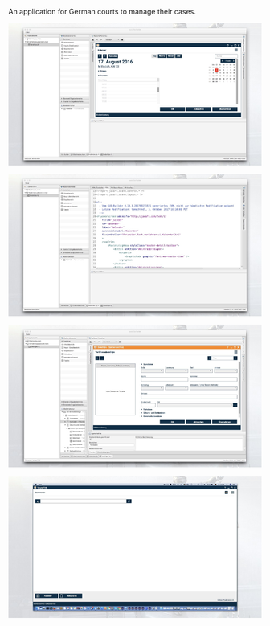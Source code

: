 An application for German courts to manage their cases.

[![Screen 1](screen1.jpg)]()

[![Screen 2](screen2.jpg)]()

[![Screen 3](screen3.jpg)]()

[![Screen 4](screen4.jpg)]()